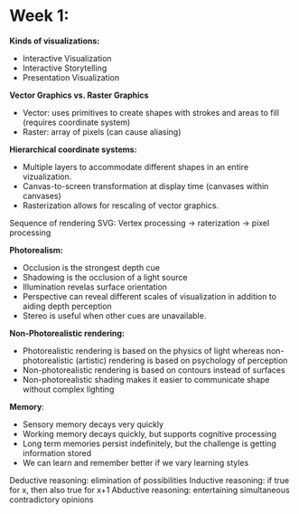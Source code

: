 # Week 1:
**Kinds of visualizations:**
- Interactive Visualization
- Interactive Storytelling
- Presentation Visualization

**Vector Graphics vs. Raster Graphics**
+ Vector: uses primitives to create shapes with strokes and areas to fill (requires coordinate system)
+ Raster: array of pixels (can cause aliasing)

**Hierarchical coordinate systems:**
- Multiple layers to accommodate different shapes in an entire vizualization.
- Canvas-to-screen transformation at display time (canvases within canvases)
- Rasterization allows for rescaling of vector graphics.

Sequence of rendering SVG:
Vertex processing -> raterization -> pixel processing

**Photorealism:**
+ Occlusion is the strongest depth cue
+ Shadowing is the occlusion of a light source
+ Illumination revelas surface orientation
+ Perspective can reveal different scales of visualization in addition to aiding depth perception
+ Stereo is useful when other cues are unavailable.

**Non-Photorealistic rendering:**
+ Photorealistic rendering is based on the physics of light whereas non-photorealistic (artistic) rendering is based on psychology of perception
+ Non-photorealistic rendering is based on contours instead of surfaces
+ Non-photorealistic shading makes it easier to communicate shape without complex lighting

**Memory**:
+ Sensory memory decays very quickly
+ Working memory decays quickly, but supports cognitive processing
+ Long term memories persist indefinitely, but the challenge is getting information stored
+ We can learn and remember better if we vary learning styles

Deductive reasoning: elimination of possibilities
Inductive reasoning: if true for x, then also true for x+1
Abductive reasoning: entertaining simultaneous contradictory opinions



